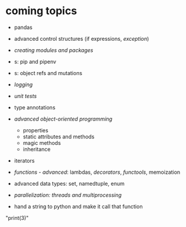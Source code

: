 # coming topics

- pandas

- advanced control structures (if expressions, *exception*)
- *creating modules and packages*
- s: pip and pipenv
- s: object refs and mutations

- *logging*
- *unit tests*
- type annotations
- *advanced object-oriented programming*
  - properties
  - static attributes and methods
  - magic methods
  - inheritance
- iterators
- *functions - advanced*: lambdas, *decorators*, *functools*, memoization
- advanced data types: set, namedtuple, enum
- *parallelization: threads and multiprocessing*

- hand a string to python and make it call that function

"print(3)"